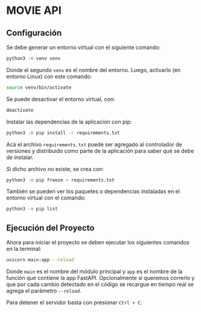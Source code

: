 # MOVIE API

## Configuración

Se debe generar un entorno virtual con el siguiente comando:
```bash
python3 -m venv venv
```
Donde el segundo `venv` es el nombre del entorno. Luego, activarlo (en entorno Linux) con este comando:

```bash
source venv/bin/activate
```
Se puede desactivar el entorno virtual, con:

```bash
deactivate
```
Instalar las dependencias de la aplicación con pip:

```bash
python3 -m pip install -r requirements.txt
```
Acá el archivo `requirements.txt` puede ser agregado al controlador de versiones y distribuido como parte de la aplicación para saber qué se debe de instalar.

Si  dicho archivo no existe, se crea con:

```bash
python3 -m pip freeze > requirements.txt
```
También se pueden ver los paquetes o dependencias instaladas en el entorno virtual con el comando:

```bash
python3 -m pip list
```

## Ejecución del Proyecto

Ahora para iniciar el proyecto se deben ejecutar los siguientes comandos en la terminal:

```bash
uvicorn main:app --reload
```
Donde `main` es el nombre del módulo principal y `app` es el nombre de la función que contiene la app FastAPI. Opcionalmente si queremos correrlo y que por cada cambio detectado en el código se recargue en tiempo real se agrega el parámetro `--reload`.

Para detener el servidor basta con presionar `Ctrl + C`.
